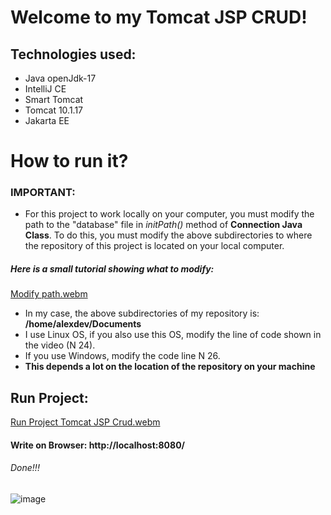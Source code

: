 # Welcome to my Tomcat JSP CRUD!
## Technologies used:
* Java openJdk-17
* IntelliJ CE
* Smart Tomcat
* Tomcat 10.1.17
* Jakarta EE

# How to run it? 
### IMPORTANT: 
* For this project to work locally on your computer, you must modify the path to the "database" file in *initPath()* method of **Connection Java Class**. 
To do this, you must modify the above subdirectories to where the repository of this project is located on your local computer.

##### Here is a small tutorial showing what to modify: 
[Modify path.webm](https://github.com/AlexLopezz/BootcampAWSoftware/assets/90531107/dee16ffa-b1fd-4966-b55a-f541fb30b51c)

* In my case, the above subdirectories of my repository is: **/home/alexdev/Documents**
* I use Linux OS, if you also use this OS, modify the line of code shown in the video (N 24).
* If you use Windows, modify the code line N 26.
* **This depends a lot on the location of the repository on your machine**

## Run Project: 
[Run Project Tomcat JSP Crud.webm](https://github.com/AlexLopezz/BootcampAWSoftware/assets/90531107/31d36bcd-0ae3-47cd-8e34-865d30582114)

#### Write on Browser: http://localhost:8080/
###### Done!!!
![image](https://github.com/AlexLopezz/BootcampAWSoftware/assets/90531107/16cab744-6ad8-42ca-b63c-5823c208d266)
